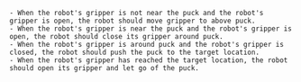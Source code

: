 
    - When the robot's gripper is not near the puck and the robot's gripper is open, the robot should move gripper to above puck.
    - When the robot's gripper is near the puck and the robot's gripper is open, the robot should close its gripper around puck.
    - When the robot's gripper is around puck and the robot's gripper is closed, the robot should push the puck to the target location. 
    - When the robot's gripper has reached the target location, the robot should open its gripper and let go of the puck.